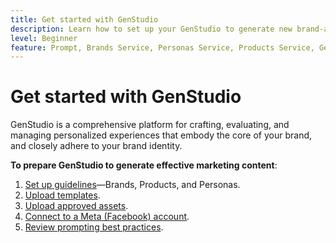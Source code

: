 ```yaml
---
title: Get started with GenStudio
description: Learn how to set up your GenStudio to generate new brand-aligned marketing content.
level: Beginner
feature: Prompt, Brands Service, Personas Service, Products Service, Generative AI
---
```


# Get started with GenStudio

GenStudio is a comprehensive platform for crafting, evaluating, and managing personalized experiences that embody the core of your brand, and closely adhere to your brand identity.

**To prepare GenStudio to generate effective marketing content**:

1. [Set up guidelines](./guidelines/overview.md)—Brands, Products, and Personas.
1. [Upload templates](./content/use-templates.md).
1. [Upload approved assets](./content/manage-assets.md).
1. [Connect to a Meta (Facebook) account](./insights/connect-channel.md).
1. [Review prompting best practices](effective-prompts.md).
